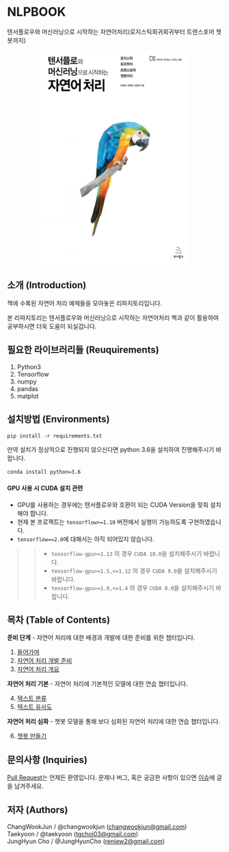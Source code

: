 # NLPBOOK

텐서플로우와 머신러닝으로 시작하는 자연어처리(로지스틱회귀회귀부터 트렌스포머 챗봇까지)  
<p align="center">
  <img src="main.png" width="350" height="500" /> 
</p>

## 소개 (Introduction)

책에 수록된 자연어 처리 예제들을 모아놓은 리파지토리입니다.

본 리파지토리는 텐서플로우와 머신러닝으로 시작하는 자연어처리 책과 같이 활용하여 공부하시면 더욱 도움이 되실겁니다.


## 필요한 라이브러리들 (Reuquirements)
1. Python3
2. Tensorflow 
4. numpy
5. pandas
6. matplot


## 설치방법 (Environments)
```
pip install -r requirements.txt
```

만약 설치가 정상적으로 진행되지 않으신다면 python 3.6을 설치하여 진행해주시기 바랍니다.
```
conda install python=3.6
```
#### GPU 사용 시 CUDA 설치 관련

- GPU를 사용하는 경우에는 텐서플로우와 호환이 되는 CUDA Version을 맞춰 설치해야 합니다.
- 현재 본 프로젝트는 `tensorflow>=1.10` 버전에서 실행이 가능하도록 구현하였습니다.
- `tensorflow==2.0`에 대해서는 아직 되어있지 않습니다.

>> - `tensorflow-gpu>=1.13` 의 경우 `CUDA 10.0`을 설치해주시기 바랍니다.
>> - `tensorflow-gpu>=1.5,<=1.12` 의 경우 `CUDA 9.0`을 설치해주시기 바랍니다.
>> - `tensorflow-gpu>=1.0,<=1.4` 의 경우 `CUDA 8.0`을 설치해주시기 바랍니다.

## 목차 (Table of Contents)

**준비 단계** - 자연어 처리에 대한 배경과 개발에 대한 준비를 위한 챕터입니다.

1. [들어가며](./1.Intro)
2. [자연어 처리 개발 준비](./2.NLP_PREP)
3. [자연어 처리 개요](./3.NLP_INTRO)

**자연어 처리 기본** - 자연어 처리에 기본적인 모델에 대한 연습 챕터입니다.

4. [텍스트 분류](./4.TEXT_CLASSIFICATION)
5. [텍스트 유사도](./5.TEXT_SIM)

**자연어 처리 심화** - 챗봇 모델을 통해 보다 심화된 자연어 처리에 대한 연습 챕터입니다.

6. [챗봇 만들기](./6.CHATBOT)


## 문의사항 (Inquiries)
[Pull Request](https://github.com/NLP-kr/tensorflow-ml-nlp/pulls)는 언제든 환영입니다.
문제나 버그, 혹은 궁금한 사항이 있으면 [이슈](https://github.com/NLP-kr/tensorflow-ml-nlp/issues)에 글을 남겨주세요.


## 저자 (Authors)
ChangWookJun / @changwookjun (changwookjun@gmail.com)  
Taekyoon  / @taekyoon (tgchoi03@gmail.com)  
JungHyun Cho  / @JungHyunCho (reniew2@gmail.com)  
